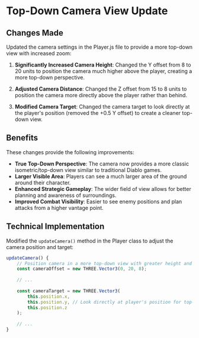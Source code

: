 # Top-Down Camera View Update

## Changes Made

Updated the camera settings in the Player.js file to provide a more top-down view with increased zoom:

1. **Significantly Increased Camera Height**: Changed the Y offset from 8 to 20 units to position the camera much higher above the player, creating a more top-down perspective.

2. **Adjusted Camera Distance**: Changed the Z offset from 15 to 8 units to position the camera more directly above the player rather than behind.

3. **Modified Camera Target**: Changed the camera target to look directly at the player's position (removed the +0.5 Y offset) to create a cleaner top-down view.

## Benefits

These changes provide the following improvements:

- **True Top-Down Perspective**: The camera now provides a more classic isometric/top-down view similar to traditional Diablo games.
- **Larger Visible Area**: Players can see a much larger area of the ground around their character.
- **Enhanced Strategic Gameplay**: The wider field of view allows for better planning and awareness of surroundings.
- **Improved Combat Visibility**: Easier to see enemy positions and plan attacks from a higher vantage point.

## Technical Implementation

Modified the `updateCamera()` method in the Player class to adjust the camera position and target:

```javascript
updateCamera() {
    // Position camera in a more top-down view with greater height and distance
    const cameraOffset = new THREE.Vector3(0, 20, 8);
    
    // ...
    
    const cameraTarget = new THREE.Vector3(
        this.position.x,
        this.position.y, // Look directly at player's position for top-down view
        this.position.z
    );
    
    // ...
}
```